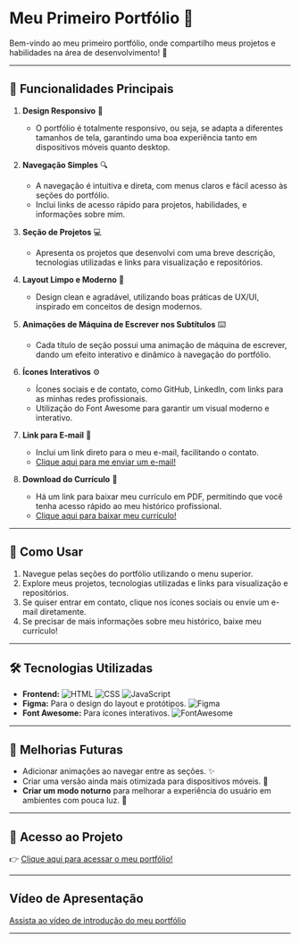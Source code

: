 # Meu Primeiro Portfólio 🎉

Bem-vindo ao meu primeiro portfólio, onde compartilho meus projetos e habilidades na área de desenvolvimento! 🌟

---

## 🚀 Funcionalidades Principais

1. **Design Responsivo** 📱
   - O portfólio é totalmente responsivo, ou seja, se adapta a diferentes tamanhos de tela, garantindo uma boa experiência tanto em dispositivos móveis quanto desktop.

2. **Navegação Simples** 🔍
   - A navegação é intuitiva e direta, com menus claros e fácil acesso às seções do portfólio.
   - Inclui links de acesso rápido para projetos, habilidades, e informações sobre mim.

3. **Seção de Projetos** 💻
   - Apresenta os projetos que desenvolvi com uma breve descrição, tecnologias utilizadas e links para visualização e repositórios.

4. **Layout Limpo e Moderno** 🎨
   - Design clean e agradável, utilizando boas práticas de UX/UI, inspirado em conceitos de design modernos.

5. **Animações de Máquina de Escrever nos Subtítulos** ⌨️
   - Cada título de seção possui uma animação de máquina de escrever, dando um efeito interativo e dinâmico à navegação do portfólio.

6. **Ícones Interativos** ⚙️
   - Ícones sociais e de contato, como GitHub, LinkedIn, com links para as minhas redes profissionais.
   - Utilização do Font Awesome para garantir um visual moderno e interativo.

7. **Link para E-mail** 📧
   - Inclui um link direto para o meu e-mail, facilitando o contato.
   - [Clique aqui para me enviar um e-mail!](https://mail.google.com/mail/?view=cm&to=stellagmendonca@gmail.com&subject=Contato&body=Olá!)

8. **Download do Currículo** 📄
   - Há um link para baixar meu currículo em PDF, permitindo que você tenha acesso rápido ao meu histórico profissional.
   - [Clique aqui para baixar meu currículo!](https://drive.google.com/file/d/117lI3iaPqYYvgtx_no6aFALc-J1Da2uP/view?usp=sharing)

---

## 📌 Como Usar

1. Navegue pelas seções do portfólio utilizando o menu superior.
2. Explore meus projetos, tecnologias utilizadas e links para visualização e repositórios.
3. Se quiser entrar em contato, clique nos ícones sociais ou envie um e-mail diretamente.
4. Se precisar de mais informações sobre meu histórico, baixe meu currículo!

---

## 🛠️ Tecnologias Utilizadas

- **Frontend:** 
  ![HTML](https://img.shields.io/badge/HTML5-E34F26?style=flat&logo=html5&logoColor=white)
  ![CSS](https://img.shields.io/badge/CSS3-1572B6?style=flat&logo=css3&logoColor=white)
  ![JavaScript](https://img.shields.io/badge/JavaScript-F7DF1E?style=flat&logo=javascript&logoColor=black)
- **Figma:** Para o design do layout e protótipos.
  ![Figma](https://img.shields.io/badge/Figma-0ACF83?style=flat&logo=figma&logoColor=white)
- **Font Awesome:** Para ícones interativos.
  ![FontAwesome](https://img.shields.io/badge/Font_Awesome-339AF0?style=flat&logo=font-awesome&logoColor=white)

---

## 🚧 Melhorias Futuras

- Adicionar animações ao navegar entre as seções. ✨
- Criar uma versão ainda mais otimizada para dispositivos móveis. 📱
- **Criar um modo noturno** para melhorar a experiência do usuário em ambientes com pouca luz. 🌙

---

## 🔗 Acesso ao Projeto

👉 [Clique aqui para acessar o meu portfólio!](https://stellag2003.github.io/Portfolio/)

---

## Vídeo de Apresentação

[Assista ao vídeo de introdução do meu portfólio](https://github.com/user-attachments/assets/3322bdd4-09d0-46e6-8286-11e4353f4588)

---

